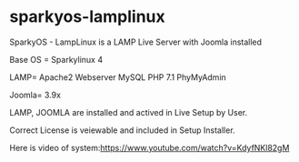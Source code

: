 # sparkyos-lamplinux

SparkyOS - LampLinux is a LAMP Live Server with Joomla installed

  Base OS = Sparkylinux 4

  LAMP= Apache2 Webserver
        MySQL
        PHP 7.1
        PhyMyAdmin
  
  Joomla= 3.9x
  
LAMP, JOOMLA are installed and actived in Live Setup by User.

Correct License is veiewable and included in Setup Installer.

Here is video of system:https://www.youtube.com/watch?v=KdyfNKl82gM
